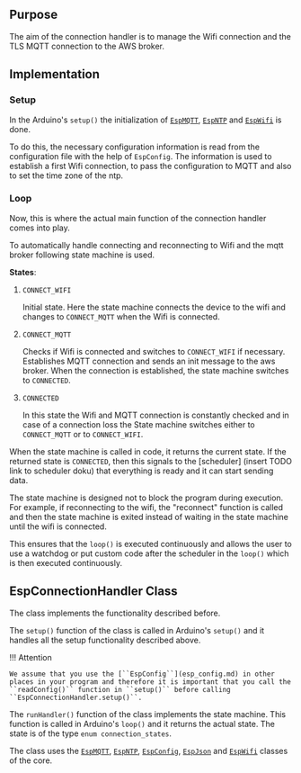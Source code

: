 ## Purpose

The aim of the connection handler is to manage the Wifi connection and the TLS MQTT connection to the AWS broker.

## Implementation

### Setup

In the Arduino's ``setup()`` the initialization of [``EspMQTT``](esp_mqtt.md), [``EspNTP``](esp_ntp.md) and [``EspWifi``](esp_wifi.md) is done.

To do this, the necessary configuration information is read from the configuration file with the help of ``EspConfig``. The information is used to establish a first Wifi connection, to pass the configuration to MQTT and also to set the time zone of the ntp.

### Loop

Now, this is where the actual main function of the connection handler comes into play.

To automatically handle connecting and reconnecting to Wifi and the mqtt broker following state machine is used.

**States**:

1. ``CONNECT_WIFI``

    Initial state. Here the state machine connects the device to the wifi and changes to ``CONNECT_MQTT`` when the Wifi is connected.

2. ``CONNECT_MQTT``

    Checks if Wifi is connected and switches to ``CONNECT_WIFI`` if necessary. Establishes MQTT connection and sends an init message to the aws broker. When the connection is established, the state machine switches to ``CONNECTED``.

3. ``CONNECTED``

    In this state the Wifi and MQTT connection is constantly checked and in case of a connection loss the State machine switches either to ``CONNECT_MQTT`` or to ``CONNECT_WIFI``.

When the state machine is called in code, it returns the current state. If the returned state is ``CONNECTED``, then this signals to the [scheduler] (insert TODO link to scheduler doku) that everything is ready and it can start sending data.

The state machine is designed not to block the program during execution. For example, if reconnecting to the wifi, the "reconnect" function is called and then the state machine is exited instead of waiting in the state machine until the wifi is connected.

This ensures that the ``loop()`` is executed continuously and allows the user to use a watchdog or put custom code after the scheduler in the ``loop()`` which is then executed continuously.

## EspConnectionHandler Class

The class implements the functionality described before.

The ``setup()`` function of the class is called in Arduino's ``setup()`` and it handles all the setup functionality described above. 

!!! Attention

    We assume that you use the [``EspConfig``](esp_config.md) in other places in your program and therefore it is important that you call the ``readConfig()`` function in ``setup()`` before calling ``EspConnectionHandler.setup()``.

The ``runHandler()`` function of the class implements the state machine. This function is called in Arduino's ``loop()`` and it returns the actual state. The state is of the type ``enum connection_states``.

The class uses the [``EspMQTT``](esp_mqtt.md), [``EspNTP``](esp_ntp.md), [``EspConfig``](esp_config.md), [``EspJson``](esp_json.md) and [``EspWifi``](esp_wifi.md) classes of the core.